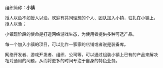 组织简称：**小镇**

授人以鱼不如授人以渔，欢迎有共同理想的个人、团队加入小镇，驻扎在小镇上，授人以渔；

小镇现阶段的使命是打造网络游戏生态，为使用者提供多种可选产品。

每一个加入小镇的项目，可以比作一家家的店铺或者说是装备库。

网络开发者、游戏开发者、组织、公司等，可以通过组装小镇上已有的产品来解决相对通用的问题，从而将更多的时间专注于自身的特色业务。